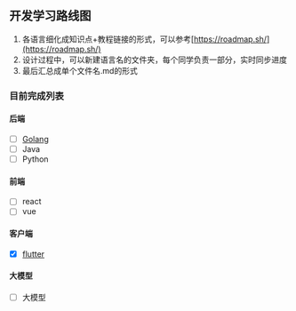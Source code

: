 ## 开发学习路线图

1. 各语言细化成知识点+教程链接的形式，可以参考[https://roadmap.sh/](https://roadmap.sh/)
2. 设计过程中，可以新建语言名的文件夹，每个同学负责一部分，实时同步进度
3. 最后汇总成单个文件名.md的形式

### 目前完成列表

#### 后端

- [ ] [Golang](Go.md)
- [ ] Java
- [ ] Python

#### 前端

- [ ] react
- [ ] vue

#### 客户端

- [x] [flutter](./flutter/)

#### 大模型

- [ ] 大模型